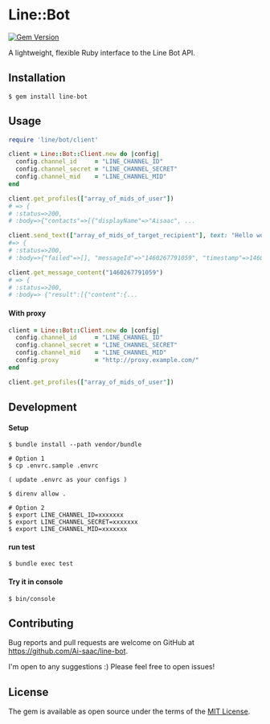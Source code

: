 # Line::Bot

[![Gem Version](https://badge.fury.io/rb/line-bot.svg)](https://badge.fury.io/rb/line-bot)

A lightweight, flexible Ruby interface to the Line Bot API.

## Installation

    $ gem install line-bot

## Usage

```ruby
require 'line/bot/client'

client = Line::Bot::Client.new do |config|
  config.channel_id     = "LINE_CHANNEL_ID"
  config.channel_secret = "LINE_CHANNEL_SECRET"
  config.channel_mid    = "LINE_CHANNEL_MID"
end

client.get_profiles(["array_of_mids_of_user"])
# => {
# :status=>200,
# :body=>{"contacts"=>[{"displayName"=>"Aisaac", ...

client.send_text(["array_of_mids_of_target_recipient"], text: "Hello world")
#=> {
# :status=>200,
# :body=>{"failed"=>[], "messageId"=>"1460267791059", "timestamp"=>1460267791059...

client.get_message_content("1460267791059")
# => {
# :status=>200,
# :body=> {"result":[{"content":{...
```

#### With proxy
```ruby
client = Line::Bot::Client.new do |config|
  config.channel_id     = "LINE_CHANNEL_ID"
  config.channel_secret = "LINE_CHANNEL_SECRET"
  config.channel_mid    = "LINE_CHANNEL_MID"
  config.proxy          = "http://proxy.example.com/"
end

client.get_profiles(["array_of_mids_of_user"])
```

## Development

#### Setup

```
$ bundle install --path vendor/bundle

# Option 1
$ cp .envrc.sample .envrc

( update .envrc as your configs )

$ direnv allow .

# Option 2
$ export LINE_CHANNEL_ID=xxxxxxx
$ export LINE_CHANNEL_SECRET=xxxxxxx
$ export LINE_CHANNEL_MID=xxxxxxx
```

#### run test

```
$ bundle exec test
```

#### Try it in console

```
$ bin/console
```

## Contributing

Bug reports and pull requests are welcome on GitHub at https://github.com/Ai-saac/line-bot.

I'm open to any suggestions :) Please feel free to open issues!

## License

The gem is available as open source under the terms of the [MIT License](http://opensource.org/licenses/MIT).
